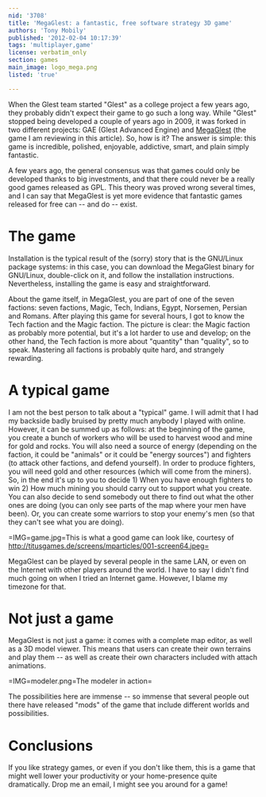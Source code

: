 ```yaml
---
nid: '3708'
title: 'MegaGlest: a fantastic, free software strategy 3D game'
authors: 'Tony Mobily'
published: '2012-02-04 10:17:39'
tags: 'multiplayer,game'
license: verbatim_only
section: games
main_image: logo_mega.png
listed: 'true'

---
```

When the Glest team started "Glest" as a college project a few years ago, they probably didn't expect their game to go such a long way. While "Glest" stopped being developed a couple of years ago in 2009, it was forked in two different projects: GAE (Glest Advanced Engine) and [MegaGlest](http://megaglest.org) (the game I am reviewing in this article). So, how is it? The answer is simple: this game is incredible, polished, enjoyable, addictive, smart, and plain simply fantastic.

<!--break-->

A few years ago, the general consensus was that games could only be developed thanks to big investments, and that there could never be a really good games released as GPL. This theory was proved wrong several times, and I can say that MegaGlest is yet more evidence that fantastic games released for free can -- and do -- exist.

# The game

Installation is the typical result of the (sorry) story that is the GNU/Linux package systems: in this case, you can download the MegaGlest binary for GNU/Linux, double-click on it, and follow the installation instructions. Nevertheless, installing the game is easy and straightforward.

About the game itself, in MegaGlest, you are part of one of the seven factions: seven factions, Magic, Tech, Indians, Egypt, Norsemen, Persian and Romans. After playing this game for several hours, I got to know the Tech faction and the Magic faction. The picture is clear: the Magic faction as probably more potential, but it's a lot harder to use and develop; on the other hand, the Tech faction is more about "quantity" than "quality", so to speak. Mastering all factions is probably quite hard, and strangely rewarding.

# A typical game

I am not the best person to talk about a "typical" game. I will admit that I had my backside badly bruised by pretty much anybody I played with online. However, it can be summed up as follows: at the beginning of the game, you create a bunch of workers who will be used to harvest wood and mine for gold and rocks. You will also need a source of energy (depending on the faction, it could be "animals" or it could be "energy sources") and fighters (to attack other factions, and defend yourself). In order to produce fighters, you will need gold and other resources (which will come from the miners). So, in the end it's up to you to decide 1) When you have enough fighters to win 2) How much mining you should carry out to support what you create. You can also decide to send somebody out there to find out what the other ones are doing (you can only see parts of the map where your men have been). Or, you can create some warriors to stop your enemy's men (so that they can't see what you are doing).

=IMG=game.jpg=This is what a good game can look like, courtesy of http://titusgames.de/screens/mparticles/001-screen64.jpeg=

MegaGlest can be played by several people in the same LAN, or even on the Internet with other players around the world. I have to say I didn't find much going on when I tried an Internet game. However, I blame my timezone for that.

# Not just a game

MegaGlest is not just a game: it comes with a complete map editor, as well as a 3D model viewer. This means that users can create their own terrains and play them -- as well as create their own characters included with attach animations.

=IMG=modeler.png=The modeler in action=

The possibilities here are immense -- so immense that several people out there have released "mods" of the game that include different worlds and possibilities.

# Conclusions

If you like strategy games, or even if you don't like them, this is a game that might well lower your productivity or your home-presence quite dramatically.
Drop me an email, I might see you around for a game!